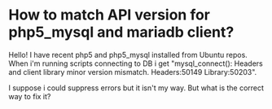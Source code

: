 # How to match API version for php5_mysql and mariadb client?

Hello!
I have recent php5 and php5_mysql installed from Ubuntu repos. When i'm running scripts connecting to DB i get "mysql_connect(): Headers and client library minor version mismatch. Headers:50149 Library:50203".

I suppose i could suppress errors but it isn't my way. But what is the correct way to fix it?